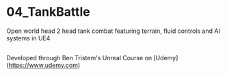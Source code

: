 # 04_TankBattle
Open world head 2 head tank combat featuring terrain, fluid controls and AI systems in UE4

##
Developed through Ben Tristem's Unreal Course on [Udemy] (https://www.udemy.com)
